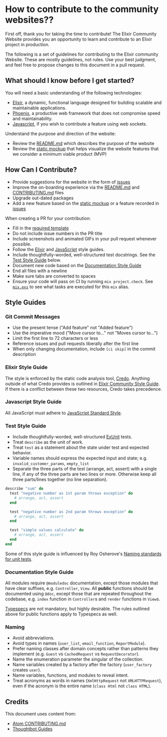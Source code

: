 # How to contribute to the community websites??

First off, thank you for taking the time to contribute! The Elixir Community Website provides you
an opportunity to learn and contribute to an Elixir project in production.

The following is a set of guidelines for contributing to the Elixir community Website.
These are mostly guidelines, not rules. Use your best judgment, and feel free to propose
changes to this document in a pull request.



## What should I know before I get started?

You will need a basic understanding of the following technologies:

  * [Elixir](https://elixir-lang.org/), a dynamic, functional language designed for building
    scalable and maintainable applications.
  * [Phoenix](http://www.phoenixframework.org/), a productive web framework that does not compromise
    speed and maintainability.
  * [Javascript](https://developer.mozilla.org/en-US/docs/Web/JavaScript), if you wish to
    contribute a feature using web sockets.

Understand the purpose and direction of the website:

  * Review the [README.md](README.md) which describes the purpose of the website
  * Review the [static mockup](http://www.montrealelixir.ca/mockup) that helps visualize the website features that we consider a minimum viable product (MVP)

## How Can I Contribute?

* Provide suggestions for the website in the form of [issues](https://github.com/montrealelixir/website/issues)
* Improve the on-boarding experience via the [README.md](README.md) and [CONTRIBUTING.md](CONTRIBUTING.md) files
* Upgrade out-dated packages
* Add a new feature based on the [static mockup](http://www.montrealelixir.ca/mockup) or
  a feature recorded in [issues](https://github.com/montrealelixir/website/issues)

When creating a PR for your contribution:

* Fill in the [required template](PULL_REQUEST_TEMPLATE.md)
* Do not include issue numbers in the PR title
* Include screenshots and animated GIFs in your pull request whenever possible.
* Follow the [Elixir](#elixir-style-guide) and [JavaScript](#javascript-style-guide) style guides.
* Include thoughtfully-worded, well-structured test docstrings. See the [Test Style Guide](#test-style-guide) below.
* Document new code based on the [Documentation Style Guide](#documentation-style-guide)
* End all files with a newline
* Make sure tabs are converted to spaces
* Ensure your code will pass on CI by running `mix project.check`. See [`mix.exs`](mix.exs) to see
  what tasks are executed for this `mix` alias.

## Style Guides

### Git Commit Messages

* Use the present tense ("Add feature" not "Added feature")
* Use the imperative mood ("Move cursor to..." not "Moves cursor to...")
* Limit the first line to 72 characters or less
* Reference issues and pull requests liberally after the first line
* When only changing documentation, include `[ci skip]` in the commit description

### Elixir Style Guide

The style is enforced by the static code analysis tool, [Credo](https://github.com/rrrene/credo).
Anything outside of what Credo provides is outlined in [Elixir Community Style Guide](https://github.com/christopheradams/elixir_style_guide).
If there is a conflict between these two resources, Credo takes precedence.

### Javascript Style Guide

All JavaScript must adhere to [JavaScript Standard Style](http://standardjs.com/).

### Test Style Guide

* Include thoughtfully-worded, well-structured [ExUnit](https://hexdocs.pm/ex_unit/ExUnit.html)
  tests.
* Treat `describe` as the unit of work.
* Treat `test` as a statement about the state under test and expected behavior.
* Variable names should express the expected input and state; e.g. `invalid_customer_params`,
`empty_list`
* Separate the three parts of the test (arrange, act, assert) with a single line, if any of the three parts are two
  lines or more. Otherwise keep all three parts/lines together (no line separation).

```elixir
describe "sum" do
  test "negative number as 1st param throws exception" do
    # arrange, act, assert
  end

  test "negative number as 2nd param throws exception" do
    # arrange, act, assert    
  end

  test "simple values calculate" do
    # arrange, act, assert    
  end
end
```

Some of this style guide is influenced by Roy Osherove's [Naming standards for unit tests](http://osherove.com/blog/2005/4/3/naming-standards-for-unit-tests.html).

### Documentation Style Guide

All modules require `@moduledoc` documentation, except those modules that have clear suffixes,
e.g. `Controller`, `View`. All __public__ functions should be documented using `@doc`, except those
that are repeated throughout the codebase, e.g. `index` function in `Controller`s and `render`
functions in `View`s.

[Typespecs](https://hexdocs.pm/elixir/typespecs.html) are not mandatory, but highly
desirable. The rules outlined above for public functions apply to Typespecs as well.

### Naming

* Avoid abbreviations.
* Avoid types in names (`user_list`, `email_function`, `ReportModule`).
* Prefer naming classes after domain concepts rather than patterns they
  implement (e.g. `Guest` vs `CachedRequest` vs `RequestDecorator`).
* Name the enumeration parameter the singular of the collection.
* Name variables created by a factory after the factory (`user_factory`
  creates `user`).
* Name variables, functions, and modules to reveal intent.
* Treat acronyms as words in names (`XmlHttpRequest` not `XMLHTTPRequest`),
  even if the acronym is the entire name (`class Html` not `class HTML`).

## Credits

This document uses content from:
- [Atom CONTRIBUTING.md](https://github.com/atom/atom/blob/master/CONTRIBUTING.md)
- [Thoughtbot Guides](https://github.com/thoughtbot/guides/tree/master/style)
